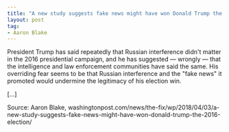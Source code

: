 ```yaml
---
title: "A new study suggests fake news might have won Donald Trump the 2016 election"
layout: post
tag:
- Aaron Blake
---
```


President Trump has said repeatedly that Russian interference didn't matter in the 2016 presidential campaign, and he has suggested — wrongly — that the intelligence and law enforcement communities have said the same. His overriding fear seems to be that Russian interference and the "fake news" it promoted would undermine the legitimacy of his election win.

[…]

Source: Aaron Blake, washingtonpost.com/news/the-fix/wp/2018/04/03/a-new-study-suggests-fake-news-might-have-won-donald-trump-the-2016-election/
